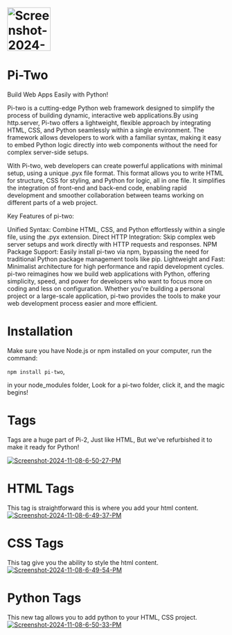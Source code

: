 #  <img src="https://i.ibb.co/KmbQR6W/Screenshot-2024-11-08-1-05-38-PM.png" alt="Screenshot-2024-11-08-1-05-38-PM" border="0" style='width: 100px; height: auto'><h1>Pi-Two</h1>
Build Web Apps Easily with Python!

Pi-two is a cutting-edge Python web framework designed to simplify the process of building dynamic, interactive web applications.By using http.server, Pi-two offers a lightweight, flexible approach by integrating HTML, CSS, and Python seamlessly within a single environment. The framework allows developers to work with a familiar syntax, making it easy to embed Python logic directly into web components without the need for complex server-side setups.

With Pi-two, web developers can create powerful applications with minimal setup, using a unique .pyx file format. This format allows you to write HTML for structure, CSS for styling, and Python for logic, all in one file. It simplifies the integration of front-end and back-end code, enabling rapid development and smoother collaboration between teams working on different parts of a web project.

Key Features of pi-two:

Unified Syntax: Combine HTML, CSS, and Python effortlessly within a single file, using the .pyx extension.
Direct HTTP Integration: Skip complex web server setups and work directly with HTTP requests and responses.
NPM Package Support: Easily install pi-two via npm, bypassing the need for traditional Python package management tools like pip.
Lightweight and Fast: Minimalist architecture for high performance and rapid development cycles.
pi-two reimagines how we build web applications with Python, offering simplicity, speed, and power for developers who want to focus more on coding and less on configuration. Whether you're building a personal project or a large-scale application, pi-two provides the tools to make your web development process easier and more efficient.

 # Installation
 Make sure you have Node.js or npm installed on your computer, run the command: 
 
```npm install pi-two```,

in your node_modules folder, Look for a pi-two folder, click it, and the magic begins!

# Tags
Tags are a huge part of Pi-2, Just like HTML, But we've refurbished it to make it ready for Python!

 <a href="https://ibb.co/b6LnJ6f"><img src="https://i.ibb.co/TwR5LwC/Screenshot-2024-11-08-6-50-27-PM.png" alt="Screenshot-2024-11-08-6-50-27-PM" border="0"></a>

# HTML Tags
This tag is straightforward this is where you add your html content.
<a href="https://ibb.co/PYPq5BV"><img src="https://i.ibb.co/n0YxDhK/Screenshot-2024-11-08-6-49-37-PM.png" alt="Screenshot-2024-11-08-6-49-37-PM" border="0"></a>
# CSS Tags
This tag give you the ability to style the html content.
<a href="https://ibb.co/YT8c6XX"><img src="https://i.ibb.co/JF2vNqq/Screenshot-2024-11-08-6-49-54-PM.png" alt="Screenshot-2024-11-08-6-49-54-PM" border="0"></a>
# Python Tags
This new tag allows you to add python to your HTML, CSS project.
<a href="https://ibb.co/sqwwWVR"><img src="https://i.ibb.co/Tt88Wg2/Screenshot-2024-11-08-6-50-33-PM.png" alt="Screenshot-2024-11-08-6-50-33-PM" border="0"></a><br />
